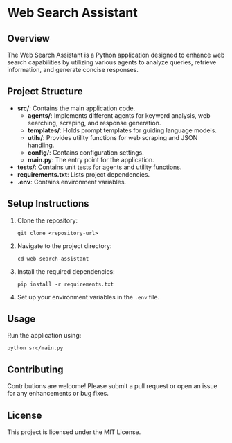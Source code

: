 # Web Search Assistant

## Overview
The Web Search Assistant is a Python application designed to enhance web search capabilities by utilizing various agents to analyze queries, retrieve information, and generate concise responses.

## Project Structure
- **src/**: Contains the main application code.
  - **agents/**: Implements different agents for keyword analysis, web searching, scraping, and response generation.
  - **templates/**: Holds prompt templates for guiding language models.
  - **utils/**: Provides utility functions for web scraping and JSON handling.
  - **config/**: Contains configuration settings.
  - **main.py**: The entry point for the application.
- **tests/**: Contains unit tests for agents and utility functions.
- **requirements.txt**: Lists project dependencies.
- **.env**: Contains environment variables.

## Setup Instructions
1. Clone the repository:
   ```
   git clone <repository-url>
   ```
2. Navigate to the project directory:
   ```
   cd web-search-assistant
   ```
3. Install the required dependencies:
   ```
   pip install -r requirements.txt
   ```
4. Set up your environment variables in the `.env` file.

## Usage
Run the application using:
```
python src/main.py
```

## Contributing
Contributions are welcome! Please submit a pull request or open an issue for any enhancements or bug fixes.

## License
This project is licensed under the MIT License.